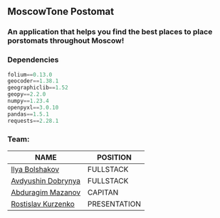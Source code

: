 ## MoscowTone Postomat

### An application that helps you find the best places to place porstomats throughout Moscow!

### Dependencies

```python
folium==0.13.0
geocoder==1.38.1
geographiclib==1.52
geopy==2.2.0
numpy==1.23.4
openpyxl==3.0.10
pandas==1.5.1
requests==2.28.1
```

### Team:

| NAME        | POSITION    |
| ----------- | -----------|
| [Ilya Bolshakov](https://github.com/boiluabo) | FULLSTACK | ----------------------------------------------------------------
| [Avdyushin Dobrynya](https://github.com/Avdyushin) | FULLSTACK |
| [Abduragim Mazanov](https://github.com/) | CAPITAN
| [Rostislav Kurzenko](https://github.com/) | PRESENTATION